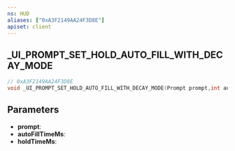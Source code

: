 ```yaml
---
ns: HUD
aliases: ["0xA3F2149AA24F3D8E"]
apiset: client
---
```

## _UI_PROMPT_SET_HOLD_AUTO_FILL_WITH_DECAY_MODE

```c
// 0xA3F2149AA24F3D8E
void _UI_PROMPT_SET_HOLD_AUTO_FILL_WITH_DECAY_MODE(Prompt prompt,int autoFillTimeMs,int holdTimeMs);
```


## Parameters
* **prompt**:
* **autoFillTimeMs**:
* **holdTimeMs**:



